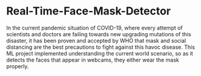 # Real-Time-Face-Mask-Detector
In the current pandemic situation of COVID-19, where every attempt of scientists and doctors are failing towards new upgrading mutations of this disaster, it has been proven and accepted by WHO that mask and social distancing are the best precautions to fight against this havoc disease. 
This ML project implemented understanding the current world scenario, so as it detects the faces that appear in webcams, they either wear the mask properly.
